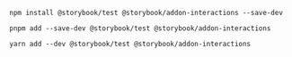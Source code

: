 ```shell renderer="common" language="js" packageManager="npm"
npm install @storybook/test @storybook/addon-interactions --save-dev
```

```shell renderer="common" language="js" packageManager="pnpm"
pnpm add --save-dev @storybook/test @storybook/addon-interactions
```

```shell renderer="common" language="js" packageManager="yarn"
yarn add --dev @storybook/test @storybook/addon-interactions
```
